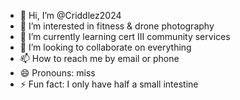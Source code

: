 - 👋 Hi, I’m @Criddlez2024
- 👀 I’m interested in fitness & drone photography 
- 🌱 I’m currently learning cert III community services
- 💞️ I’m looking to collaborate on everything 
- 📫 How to reach me by email or phone 
- 😄 Pronouns: miss
- ⚡ Fun fact: I only have half a small intestine 

<!---
Criddlez2024/Criddlez2024 is a ✨ special ✨ repository because its `README.md` (this file) appears on your GitHub profile.
You can click the Preview link to take a look at your changes.
--->
